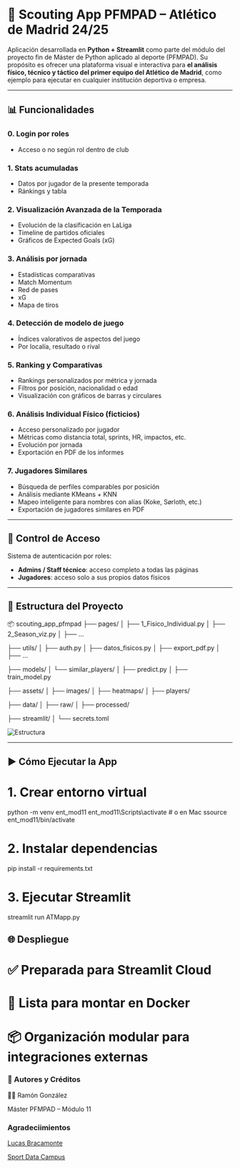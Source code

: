 # 🧠 Scouting App PFMPAD – Atlético de Madrid 24/25

Aplicación desarrollada en **Python + Streamlit** como parte del módulo del proyecto fin de Máster de Python aplicado al deporte (PFMPAD). Su propósito es ofrecer una plataforma visual e interactiva para **el análisis físico, técnico y táctico del primer equipo del Atlético de Madrid**, como ejemplo para ejecutar en cualquier institución deportiva o empresa.

---

## 📊 Funcionalidades

### 0. **Login por roles**
- Acceso o no según rol dentro de club

### 1. **Stats acumuladas**
- Datos por jugador de la presente temporada
- Ránkings y tabla

### 2. **Visualización Avanzada de la Temporada**
- Evolución de la clasificación en LaLiga
- Timeline de partidos oficiales
- Gráficos de Expected Goals (xG)

### 3. **Análisis por jornada**
- Estadísticas comparativas
- Match Momentum
- Red de pases
- xG
- Mapa de tiros

### 4. **Detección de modelo de juego**
- Índices valorativos de aspectos del juego
- Por localía, resultado o rival

### 5. **Ranking y Comparativas**
- Rankings personalizados por métrica y jornada
- Filtros por posición, nacionalidad o edad
- Visualización con gráficos de barras y circulares

### 6. **Análisis Individual Físico (ficticios)**
- Acceso personalizado por jugador
- Métricas como distancia total, sprints, HR, impactos, etc.
- Evolución por jornada
- Exportación en PDF de los informes

### 7. **Jugadores Similares**
- Búsqueda de perfiles comparables por posición
- Análisis mediante KMeans + KNN
- Mapeo inteligente para nombres con alias (Koke, Sørloth, etc.)
- Exportación de jugadores similares en PDF

---

## 🔐 Control de Acceso

Sistema de autenticación por roles:
- **Admins / Staff técnico**: acceso completo a todas las páginas
- **Jugadores**: acceso solo a sus propios datos físicos

---

## 📁 Estructura del Proyecto

📦 scouting_app_pfmpad 
├── pages/ │ ├── 1_Fisico_Individual.py │ ├── 2_Season_viz.py │ ├── ... 

├── utils/ │ ├── auth.py │ ├── datos_fisicos.py │ ├── export_pdf.py │ ├── ... 

├── models/ │ └── similar_players/ │ ├── predict.py │ ├── train_model.py 

├── assets/ │ ├── images/ │ ├── heatmaps/ │ ├── players/ 

├── data/ │ ├── raw/ │ ├── processed/ 

├── streamlit/ │ └── secrets.toml

![Estructura](image.png)


---

## ▶️ Cómo Ejecutar la App

# 1. Crear entorno virtual
python -m venv ent_mod11
ent_mod11\Scripts\activate # o en Mac ssource ent_mod11/bin/activate

# 2. Instalar dependencias
pip install -r requirements.txt

# 3. Ejecutar Streamlit
streamlit run ATMapp.py


## 🌐 Despliegue

# ✅ Preparada para Streamlit Cloud

# 🐳 Lista para montar en Docker

# 📦 Organización modular para integraciones externas


### **📄 Autores y Créditos**

👨‍🏫 Ramón González

Máster PFMPAD – Módulo 11


### **Agradeciimientos**

[Lucas Bracamonte](https://www.linkedin.com/in/lucas-braca?originalSubdomain=ar)


[Sport Data Campus](https://www.linkedin.com/school/sports-data-campus/?trk=publ)


